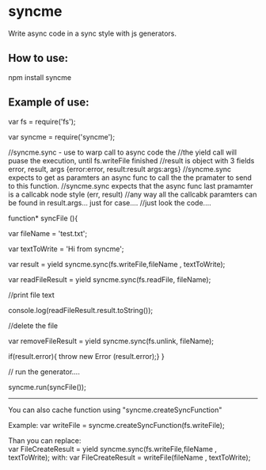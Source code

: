 # syncme
Write async code in a sync style with js generators.

## How to use:
npm install syncme

## Example of use:

var fs = require('fs');

var syncme = require('syncme');

//syncme.sync - use to warp call to async code the
//the yield call will puase the execution, until fs.writeFile  finished
//result is object with 3 fields error, result, args {error:error, result:result args:args}
//syncme.sync expects to get as paramters an async func to call the the pramater to send to this function.
//syncme.sync expects that the async func last pramamter is a callcabk node style (err, result)
//any way all the callcabk paramters can be found in result.args... just for case....
//just look the code....

 function* syncFile (){
 
  var fileName = 'test.txt';
  
  var textToWrite = 'Hi from syncme';
  
  var result = yield syncme.sync(fs.writeFile,fileName , textToWrite);
  
  var readFileResult = yield syncme.sync(fs.readFile, fileName);

  //print file text
  
  console.log(readFileResult.result.toString());
  
  //delete the file
  
  var removeFileResult = yield syncme.sync(fs.unlink, fileName);
  
  if(result.error){  throw new Error (result.error);}
 }
 
 // run the generator....
 
  syncme.run(syncFile());
  
  
  ---------------------------------------------------------------------------------------------------------


You can also cache function using "syncme.createSyncFunction"

Example: 
var writeFile = syncme.createSyncFunction(fs.writeFile);

Than you can replace:  
var FileCreateResult = yield syncme.sync(fs.writeFile,fileName , textToWrite);
with: 
var FileCreateResult = writeFile(fileName , textToWrite);
